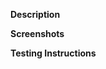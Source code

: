 <!-- Thanks for contributing to Angie-Makes! Please follow the Contributing Guidelines:
https://github.com/WordPress/angiemakes/blob/trunk/README.md#contributing -->

**Description**

<!-- Describe the purpose or reason for the pull request -->

**Screenshots**

<!-- Add screenshots of the change, if applicable -->

**Testing Instructions**

<!-- Provide steps for testing -->
<!-- 1. Activate the theme. -->
<!-- 2. Visit the archives page. -->
<!-- 3. etc. -->
